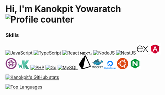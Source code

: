 # Hi, I'm Kanokpit Yowaratch <img src="https://komarev.com/ghpvc/?username=kanokpit-yowaratch&style=flat-square&color=blue" alt="Profile counter" />

### Skills

<p align="left">
<a href="https://developer.mozilla.org/en-US/docs/Web/JavaScript" target="_blank" rel="noreferrer"><img src="https://raw.githubusercontent.com/danielcranney/readme-generator/main/public/icons/skills/javascript-colored.svg" width="36" alt="JavaScript" /></a>
<a href="https://www.typescriptlang.org/" target="_blank" rel="noreferrer"><img src="https://raw.githubusercontent.com/danielcranney/readme-generator/main/public/icons/skills/typescript-colored.svg" width="36" alt="TypeScript" /></a>
<a href="https://reactjs.org/" target="_blank" rel="noreferrer"><img src="https://raw.githubusercontent.com/danielcranney/readme-generator/main/public/icons/skills/react-colored.svg" width="36" alt="React" /></a>
<a href="https://nextjs.org/" target="_blank" rel="noreferrer"><img src="./public/next.svg" width="36" alt="NextJS" /></a>
<a href="https://nodejs.org/en/" target="_blank" rel="noreferrer"><img src="https://raw.githubusercontent.com/danielcranney/readme-generator/main/public/icons/skills/nodejs-colored.svg" width="36" alt="NodeJS" /></a>
<a href="http://nestjs.com/" target="blank"><img src="https://nestjs.com/img/logo-small.svg" width="35" alt="NestJS" /></a>
<a href="https://expressjs.com/" target="blank"><img src="./public/expressjs.svg" width="36" alt="Express" />
</a>
<a href="https://angular.io/" target="_blank" rel="noreferrer"><img src="./public/angular.svg" width="36" alt="Angular" /></a>
<a href="https://jasmine.github.io/" target="_blank" rel="noreferrer"><img src="./public/jasmine.svg" width="36" alt="Jasmine" /></a>
<a href="https://karma-runner.github.io/latest/index.html" target="_blank" rel="noreferrer"><img src="./public/karma.svg" width="36" alt="Karma" /></a>
<a href="https://www.php.net/" target="_blank" rel="noreferrer"><img src="https://raw.githubusercontent.com/danielcranney/readme-generator/main/public/icons/skills/php-colored.svg" width="36" alt="PHP" /></a>
<a href="https://go.dev/" target="_blank" rel="noreferrer"><img src="https://go.dev/blog/go-brand/Go-Logo/SVG/Go-Logo_Blue.svg" width="36" alt="Go" /></a>
<a href="https://www.mysql.com/" target="_blank" rel="noreferrer"><img src="https://raw.githubusercontent.com/danielcranney/readme-generator/main/public/icons/skills/mysql-colored.svg" width="36" alt="MySQL" /></a>
<a href="https://www.prisma.io/" target="_blank" rel="noreferrer"><img src="./public/prisma.svg" width="36" alt="Prisma" /></a>
<a href="https://www.docker.com/" target="_blank" rel="noreferrer"><img src="./public/docker.svg" width="36" alt="Docker" /></a>
<a href="https://www.digitalocean.com/" target="_blank" rel="noreferrer"><img src="./public/digitalocean.svg" width="36" alt="Digitalocean" /></a>
<a href="https://ubuntu.com/" target="_blank" rel="noreferrer"><img src="./public/ubuntu.svg" width="36" alt="Ubuntu" /></a>
<a href="https://www.nginx.com/" target="_blank" rel="noreferrer"><img src="./public/nginx.svg" width="36" alt="Nginx" /></a>
</p>

<a href="http://www.github.com/kanokpit-yowaratch"><img src="https://github-readme-stats.vercel.app/api?username=kanokpit-yowaratch&show_icons=true&hide=&count_private=true&title_color=0891b2&text_color=ffffff&icon_color=0891b2&bg_color=1c1917&hide_border=true&show_icons=true" alt="Kanokpit's GitHub stats" /></a>

<a href="https://github.com/kanokpit-yowaratch" align="left"><img src="https://github-readme-stats.vercel.app/api/top-langs/?username=kanokpit-yowaratch&langs_count=10&title_color=0891b2&text_color=ffffff&icon_color=0891b2&bg_color=1c1917&hide_border=true&locale=en&custom_title=Top%20%Languages" alt="Top Languages" /></a>
